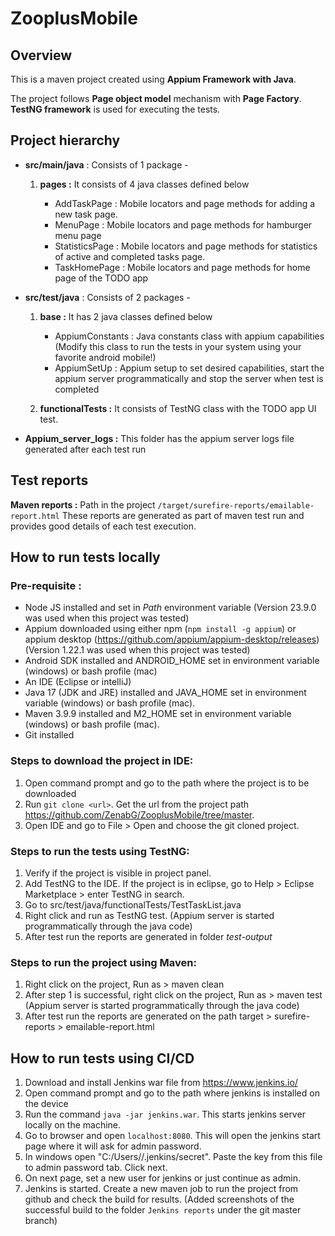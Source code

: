 # ZooplusMobile

## Overview

This is a maven project created using **Appium Framework with Java**.

The project follows **Page object model** mechanism with **Page Factory**. **TestNG framework** is used for executing the tests.

## Project hierarchy

* **src/main/java** : Consists of 1 package - 

   1. **pages :** It consists of 4 java classes defined below
   
        * AddTaskPage : Mobile locators and page methods for adding a new task page.
        * MenuPage : Mobile locators and page methods for hamburger menu page
        * StatisticsPage : Mobile locators and page methods for statistics of active and completed tasks page.
        * TaskHomePage : Mobile locators and page methods for home page of the TODO app

* **src/test/java** : Consists of 2 packages - 

   1. **base :** It has 2 java classes defined below
        * AppiumConstants : Java constants class with appium capabilities (Modify this class to run the tests in your system using your favorite android mobile!)
        * AppiumSetUp : Appium setup to set desired capabilities, start the appium server programmatically and stop the server when test is completed
        
   2. **functionalTests :** It consists of TestNG class with the TODO app UI test.

* **Appium_server_logs :** This folder has the appium server logs file generated after each test run

## Test reports 
  **Maven reports :** Path in the project `/target/surefire-reports/emailable-report.html`
    These reports are generated as part of maven test run and provides good details of each test execution. 

## How to run tests locally
### Pre-requisite :
  * Node JS installed and set in  *Path* environment variable (Version 23.9.0 was used when this project was tested)
  * Appium downloaded using either npm (`npm install -g appium`) or appium desktop (https://github.com/appium/appium-desktop/releases) (Version 1.22.1 was used when this project was tested)
  * Android SDK installed and ANDROID_HOME set in environment variable (windows) or bash profile (mac)
  * An IDE (Eclipse or intelliJ)
  * Java 17 (JDK and JRE) installed and JAVA_HOME set in environment variable (windows) or bash profile (mac).
  * Maven 3.9.9 installed and M2_HOME set in environment variable (windows) or bash profile (mac).
  * Git installed 
    
### Steps to download the project in IDE: 
   1. Open command prompt and go to the path where the project is to be downloaded
   2. Run `git clone <url>`. Get the url from the project path https://github.com/ZenabG/ZooplusMobile/tree/master. 
   3. Open IDE and go to File > Open and choose the git cloned project.

### Steps to run the tests using TestNG:
   1. Verify if the project is visible in project panel.
   2. Add TestNG to the IDE. If the project is in eclipse, go to Help > Eclipse Marketplace > enter TestNG in search. 
   3. Go to src/test/java/functionalTests/TestTaskList.java 
   4. Right click and run as TestNG test. (Appium server is started programmatically through the java code)
   5. After test run the reports are generated in folder *test-output*

### Steps to run the project using Maven:
   1. Right click on the project, Run as > maven clean
   2. After step 1 is successful, right click on the project, Run as > maven test (Appium server is started programmatically through the java code)
   3. After test run the reports are generated on the path target > surefire-reports > emailable-report.html 

## How to run tests using CI/CD
  1. Download and install Jenkins war file from https://www.jenkins.io/
  2. Open command prompt and go to the path where jenkins is installed on the device
  3. Run the command `java -jar jenkins.war`. This starts jenkins server locally on the machine.
  4. Go to browser and open `localhost:8080`. This will open the jenkins start page where it will ask for admin password. 
  5. In windows open "C:/Users/<username>/.jenkins/secret". Paste the key from this file to admin password tab. Click next.
  6. On next page, set a new user for jenkins or just continue as admin.
  7. Jenkins is started. Create a new maven job to run the project from github and check the build for results. 
    (Added screenshots of the successful build to the folder `Jenkins reports` under the git master branch)
   
